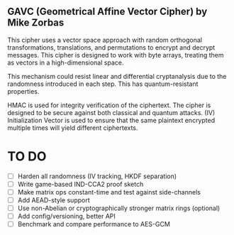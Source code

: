 ## GAVC (Geometrical Affine Vector Cipher) by Mike Zorbas
This cipher uses a vector space approach with random orthogonal transformations,
translations, and permutations to encrypt and decrypt messages.
This cipher is designed to work with byte arrays, treating them as vectors in a high-dimensional space.

This mechanism could resist linear and differential cryptanalysis due to the randomness introduced in each step.
This has quantum-resistant properties.

HMAC is used for integrity verification of the ciphertext.
The cipher is designed to be secure against both classical and quantum attacks.
(IV) Initialization Vector is used to ensure that the same plaintext encrypted multiple times will yield different ciphertexts.

# TO DO

- [ ] Harden all randomness (IV tracking, HKDF separation)
- [ ] Write game-based IND-CCA2 proof sketch
- [ ] Make matrix ops constant-time and test against side-channels
- [ ] Add AEAD-style support
- [ ] Use non-Abelian or cryptographically stronger matrix rings (optional)
- [ ] Add config/versioning, better API
- [ ] Benchmark and compare performance to AES-GCM
